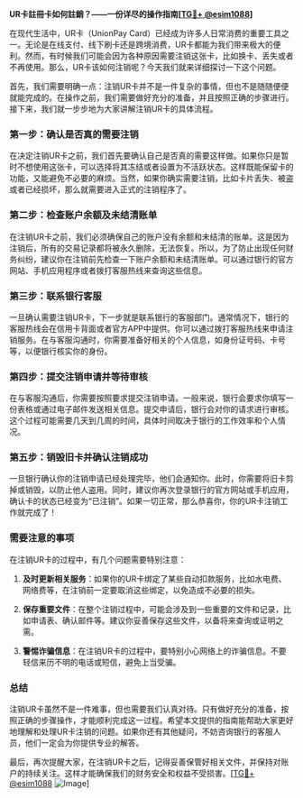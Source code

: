 **UR卡註冊卡如何註銷？——一份详尽的操作指南[[TG💪+ @esim1088](https://t.me/s/esim1088)]**

在现代生活中，UR卡（UnionPay Card）已经成为许多人日常消费的重要工具之一。无论是在线支付、线下刷卡还是跨境消费，UR卡都能为我们带来极大的便利。然而，有时候我们可能会因为各种原因需要注销这张卡，比如换卡、丢失或者不再使用。那么，UR卡该如何注销呢？今天我们就来详细探讨一下这个问题。

首先，我们需要明确一点：注销UR卡并不是一件复杂的事情，但也不是随随便便就能完成的。在操作之前，我们需要做好充分的准备，并且按照正确的步骤进行。接下来，我们就一步步地为大家讲解注销UR卡的具体流程。

### 第一步：确认是否真的需要注销

在决定注销UR卡之前，我们首先要确认自己是否真的需要这样做。如果你只是暂时不想使用这张卡，可以选择将其冻结或者设置为不活跃状态。这样既能保留卡的功能，又能避免不必要的麻烦。当然，如果你确实需要注销，比如卡片丢失、被盗或者已经损坏，那么就需要进入正式的注销程序了。

### 第二步：检查账户余额及未结清账单

在注销UR卡之前，我们必须确保自己的账户没有余额和未结清的账单。这是因为注销后，所有的交易记录都将被永久删除，无法恢复。所以，为了防止出现任何财务纠纷，建议你在注销前先检查一下账户余额和未结清账单。可以通过银行的官方网站、手机应用程序或者拨打客服热线来查询这些信息。

### 第三步：联系银行客服

一旦确认需要注销UR卡，下一步就是联系银行的客服部门。通常情况下，银行的客服热线会在信用卡背面或者官方APP中提供。你可以通过拨打客服热线来申请注销服务。在与客服沟通时，你需要准备好相关的个人信息，如身份证号码、卡号等，以便银行核实你的身份。

### 第四步：提交注销申请并等待审核

在与客服沟通后，你需要按照要求提交注销申请。一般来说，银行会要求你填写一份表格或通过电子邮件发送相关信息。提交申请后，银行会对你的请求进行审核。这个过程可能需要几天到几周的时间，具体时间取决于银行的工作效率和个人情况。

### 第五步：销毁旧卡并确认注销成功

一旦银行确认你的注销申请已经处理完毕，他们会通知你。此时，你需要将旧卡剪掉或销毁，以防止他人盗用。同时，建议你再次登录银行的官方网站或手机应用，确认卡的状态已经变为“已注销”。如果一切正常，那么恭喜你，你的UR卡注销工作就完成了！

### 需要注意的事项

在注销UR卡的过程中，有几个问题需要特别注意：

1. **及时更新相关服务**：如果你的UR卡绑定了某些自动扣款服务，比如水电费、网络费等，在注销前一定要取消这些绑定，以免造成不必要的损失。
   
2. **保存重要文件**：在整个注销过程中，可能会涉及到一些重要的文件和记录，比如申请表、确认邮件等。建议你妥善保存这些文件，以备将来查询或证明之需。

3. **警惕诈骗信息**：在注销UR卡的过程中，要特别小心网络上的诈骗信息。不要轻信来历不明的电话或短信，避免上当受骗。

### 总结

注销UR卡虽然不是一件难事，但也需要我们认真对待。只有做好充分的准备，按照正确的步骤操作，才能顺利完成这一过程。希望本文提供的指南能帮助大家更好地理解和处理UR卡注销的问题。如果你还有其他疑问，不妨咨询银行的客服人员，他们一定会为你提供专业的解答。

最后，再次提醒大家，在注销UR卡之后，记得妥善保管好相关文件，并保持对账户的持续关注。这样才能确保我们的财务安全和权益不受损害。[[TG💪+ @esim1088](https://t.me/s/esim1088) ![Image](https://i.postimg.cc/4NQfJmqS/Snipaste-2025-05-13-00-14-12.png)]